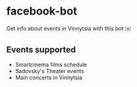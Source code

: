# facebook-bot

Get info about events in Vinnytsia with this bot ✉️

## Events supported

  * Smartcinema films schedule
  * Sadovsky's Theater events
  * Main concerts in Vinnytsia